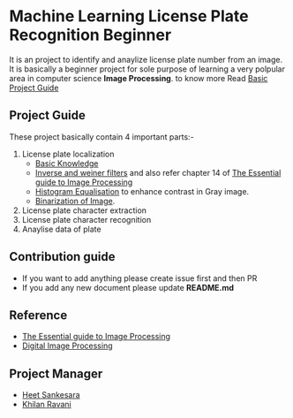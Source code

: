# Machine Learning License Plate Recognition Beginner
It is an project to identify and anaylize license plate number from an image. It is basically a beginner project for sole purpose of learning a very polpular area in computer science **Image Processing**.
to know more Read [Basic Project Guide](docs/p-1628--number_place_recognition.pdf)

## Project Guide

These project basically contain 4 important parts:-
1. License plate localization
   * [Basic Knowledge](docs/IJETT-V10P322.pdf)
   * [Inverse and weiner filters](docs/ImageRestoration.pdf) and also refer chapter 14 of [The Essential guide to Image Processing](docs/bovik_image_processing.pdf)
   * [ Histogram Equalisation](docs/histogram_equalisation.pdf) to enhance contrast in Gray image.
   * [ Binarization of Image](docs/otsu.pdf).	
1. License plate character extraction
1. License plate character recognition
1. Anaylise data of plate

## Contribution guide

* If you want to add anything please create issue first and then PR
* If you add any new document please update **README.md**

## Reference 
* [The Essential guide to Image Processing](docs/bovik_image_processing.pdf)
* [Digital Image Processing](docs/Digital_Image_Processing_2ndEd.pdf)

## Project Manager

* [Heet Sankesara](https://github.com/Hsankesara)
* [Khilan Ravani](https://github.com/khilanravani)
